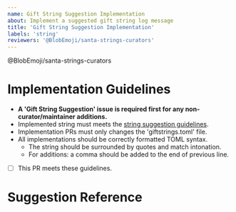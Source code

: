 ```yaml
---
name: Gift String Suggestion Implementation
about: Implement a suggested gift string log message 
title: 'Gift String Suggestion Implementation'
labels: 'string'
reviewers: '@BlobEmoji/santa-strings-curators'
---
```

@BlobEmoji/santa-strings-curators

# Implementation Guidelines
- **A 'Gift String Suggestion' issue is required first for any non-curator/maintainer additions.**
- Implemented string must meets the [string suggestion guidelines](https://github.com/BlobEmoji/blobsanta/blob/main/.github/ISSUE_TEMPLATE/gift-string.md#string-guidelines).
- Implementation PRs must only changes the 'giftstrings.toml' file.
- All implementations should be correctly formatted TOML syntax.
  - The string should be surrounded by quotes and match intonation.
  - For additions: a comma should be added to the end of previous line.

<!-- Replace [ ] below with [x] to tick this checkbox. -->
- [ ] This PR meets these guidelines.

# Suggestion Reference
<!-- Please include the suggestion issue ID or URL (or message link for internal Blob Council suggestions only.) -->
